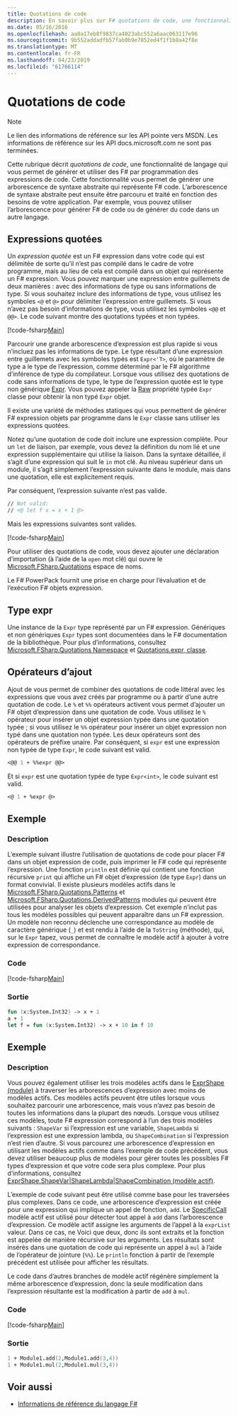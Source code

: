 ```yaml
---
title: Quotations de code
description: En savoir plus sur F# quotations de code, une fonctionnalité de langage qui vous permet de générer et utiliser des F# par programmation des expressions de code.
ms.date: 05/16/2016
ms.openlocfilehash: aa8a17eb8f9837ca4023abc552a6aac063117e96
ms.sourcegitcommit: 9b552addadfb57fab0b9e7852ed4f1f1b8a42f8e
ms.translationtype: MT
ms.contentlocale: fr-FR
ms.lasthandoff: 04/23/2019
ms.locfileid: "61766114"
---
```

# <a name="code-quotations"></a>Quotations de code

> [!NOTE]
> Le lien des informations de référence sur les API pointe vers MSDN.  Les informations de référence sur les API docs.microsoft.com ne sont pas terminées.

Cette rubrique décrit *quotations de code*, une fonctionnalité de langage qui vous permet de générer et utiliser des F# par programmation des expressions de code. Cette fonctionnalité vous permet de générer une arborescence de syntaxe abstraite qui représente F# code. L’arborescence de syntaxe abstraite peut ensuite être parcouru et traité en fonction des besoins de votre application. Par exemple, vous pouvez utiliser l’arborescence pour générer F# de code ou de générer du code dans un autre langage.

## <a name="quoted-expressions"></a>Expressions quotées

Un *expression quotée* est un F# expression dans votre code qui est délimitée de sorte qu’il n’est pas compilé dans le cadre de votre programme, mais au lieu de cela est compilé dans un objet qui représente un F# expression. Vous pouvez marquer une expression entre guillemets de deux manières : avec des informations de type ou sans informations de type. Si vous souhaitez inclure des informations de type, vous utilisez les symboles `<@` et `@>` pour délimiter l’expression entre guillemets. Si vous n’avez pas besoin d’informations de type, vous utilisez les symboles `<@@` et `@@>`. Le code suivant montre des quotations typées et non typées.

[!code-fsharp[Main](../../../samples/snippets/fsharp/lang-ref-3/snippet501.fs)]

Parcourir une grande arborescence d’expression est plus rapide si vous n’incluez pas les informations de type. Le type résultant d’une expression entre guillemets avec les symboles typés est `Expr<'T>`, où le paramètre de type a le type de l’expression, comme déterminé par le F# algorithme d’inférence de type du compilateur. Lorsque vous utilisez des quotations de code sans informations de type, le type de l’expression quotée est le type non générique [Expr](https://msdn.microsoft.com/library/ed6a2caf-69d4-45c2-ab97-e9b3be9bce65). Vous pouvez appeler la [Raw](https://msdn.microsoft.com/library/47fb94f1-e77f-4c68-aabc-2b0ba40d59c2) propriété typée `Expr` classe pour obtenir la non typé `Expr` objet.

Il existe une variété de méthodes statiques qui vous permettent de générer F# expression objets par programme dans le `Expr` classe sans utiliser les expressions quotées.

Notez qu’une quotation de code doit inclure une expression complète. Pour un `let` de liaison, par exemple, vous devez la définition du nom lié et une expression supplémentaire qui utilise la liaison. Dans la syntaxe détaillée, il s’agit d’une expression qui suit le `in` mot clé. Au niveau supérieur dans un module, il s’agit simplement l’expression suivante dans le module, mais dans une quotation, elle est explicitement requis.

Par conséquent, l’expression suivante n’est pas valide.

```fsharp
// Not valid:
// <@ let f x = x + 1 @>
```

Mais les expressions suivantes sont valides.

[!code-fsharp[Main](../../../samples/snippets/fsharp/lang-ref-3/snippet502.fs)]

Pour utiliser des quotations de code, vous devez ajouter une déclaration d’importation (à l’aide de la `open` mot clé) qui ouvre le [Microsoft.FSharp.Quotations](https://msdn.microsoft.com/library/e9ce8a3a-e00c-4190-bad5-cce52ee089b2) espace de noms.

Le F# PowerPack fournit une prise en charge pour l’évaluation et de l’exécution F# objets expression.

## <a name="expr-type"></a>Type expr

Une instance de la `Expr` type représenté par un F# expression. Génériques et non génériques `Expr` types sont documentées dans le F# documentation de la bibliothèque. Pour plus d’informations, consultez [Microsoft.FSharp.Quotations Namespace](https://msdn.microsoft.com/visualfsharpdocs/conceptual/microsoft.fsharp.quotations-namespace-%5bfsharp%5d) et [Quotations.expr, classe](https://msdn.microsoft.com/visualfsharpdocs/conceptual/quotations.expr-class-%5bfsharp%5d).

## <a name="splicing-operators"></a>Opérateurs d’ajout

Ajout de vous permet de combiner des quotations de code littéral avec les expressions que vous avez créés par programme ou à partir d’une autre quotation de code. Le `%` et `%%` opérateurs activent vous permet d’ajouter un F# objet d’expression dans une quotation de code. Vous utilisez le `%` opérateur pour insérer un objet expression typée dans une quotation typée ; si vous utilisez le `%%` opérateur pour insérer un objet expression non typé dans une quotation non typée. Les deux opérateurs sont des opérateurs de préfixe unaire. Par conséquent, si `expr` est une expression non typée de type `Expr`, le code suivant est valid.

```fsharp
<@@ 1 + %%expr @@>
```

Et si `expr` est une quotation typée de type `Expr<int>`, le code suivant est valid.

```fsharp
<@ 1 + %expr @>
```

## <a name="example"></a>Exemple

### <a name="description"></a>Description

L’exemple suivant illustre l’utilisation de quotations de code pour placer F# dans un objet expression de code, puis imprimer le F# code qui représente l’expression. Une fonction `println` est définie qui contient une fonction récursive `print` qui affiche un F# objet d’expression (de type `Expr`) dans un format convivial. Il existe plusieurs modèles actifs dans le [Microsoft.FSharp.Quotations.Patterns](https://msdn.microsoft.com/library/093944a9-c752-403a-8983-5fcd5dbf92a4) et [Microsoft.FSharp.Quotations.DerivedPatterns](https://msdn.microsoft.com/library/d2434a6e-ae7b-4f3d-b567-c162938bc9cd) modules qui peuvent être utilisées pour analyser les objets d’expression. Cet exemple n’inclut pas tous les modèles possibles qui peuvent apparaître dans un F# expression. Un modèle non reconnu déclenche une correspondance au modèle de caractère générique (`_`) et est rendu à l’aide de la `ToString` (méthode), qui, sur le `Expr` tapez, vous permet de connaître le modèle actif à ajouter à votre expression de correspondance.

### <a name="code"></a>Code

[!code-fsharp[Main](../../../samples/snippets/fsharp/lang-ref-3/snippet601.fs)]

### <a name="output"></a>Sortie

```fsharp
fun (x:System.Int32) -> x + 1
a + 1
let f = fun (x:System.Int32) -> x + 10 in f 10
```

## <a name="example"></a>Exemple

### <a name="description"></a>Description

Vous pouvez également utiliser les trois modèles actifs dans le [ExprShape (module)](https://msdn.microsoft.com/library/7685150e-2432-4d39-9338-57292eff18de) à traverser les arborescences d’expression avec moins de modèles actifs. Ces modèles actifs peuvent être utiles lorsque vous souhaitez parcourir une arborescence, mais vous n’avez pas besoin de toutes les informations dans la plupart des nœuds. Lorsque vous utilisez ces modèles, toute F# expression correspond à l’un des trois modèles suivants : `ShapeVar` si l’expression est une variable, `ShapeLambda` si l’expression est une expression lambda, ou `ShapeCombination` si l’expression n’est rien d’autre. Si vous parcourez une arborescence d’expression en utilisant les modèles actifs comme dans l’exemple de code précédent, vous devez utiliser beaucoup plus de modèles pour gérer toutes les possibles F# types d’expression et que votre code sera plus complexe. Pour plus d’informations, consultez [ExprShape.ShapeVar&#124;ShapeLambda&#124;ShapeCombination (modèle actif)](https://msdn.microsoft.com/visualfsharpdocs/conceptual/exprshape.shapevarhshapelambdahshapecombination-active-pattern-%5bfsharp%5d).

L’exemple de code suivant peut être utilisé comme base pour les traversées plus complexes. Dans ce code, une arborescence d’expression est créée pour une expression qui implique un appel de fonction, `add`. Le [SpecificCall](https://msdn.microsoft.com/library/05a77b21-20fe-4b9a-8e07-aa999538198d) modèle actif est utilisé pour détecter tout appel à `add` dans l’arborescence d’expression. Ce modèle actif assigne les arguments de l’appel à la `exprList` valeur. Dans ce cas, ne Voici que deux, donc ils sont extraits et la fonction est appelée de manière récursive sur les arguments. Les résultats sont insérés dans une quotation de code qui représente un appel à `mul` à l’aide de l’opérateur de jointure (`%%`). Le `println` fonction à partir de l’exemple précédent est utilisée pour afficher les résultats.

Le code dans d’autres branches de modèle actif régénère simplement la même arborescence d’expression, donc la seule modification dans l’expression résultante est la modification à partir de `add` à `mul`.

### <a name="code"></a>Code

[!code-fsharp[Main](../../../samples/snippets/fsharp/lang-ref-3/snippet701.fs)]

### <a name="output"></a>Sortie

```fsharp
1 + Module1.add(2,Module1.add(3,4))
1 + Module1.mul(2,Module1.mul(3,4))
```

## <a name="see-also"></a>Voir aussi

- [Informations de référence du langage F#](index.md)